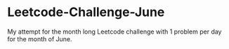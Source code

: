 # Leetcode-Challenge-June
My attempt for the month long Leetcode challenge with 1 problem per day for the month of June.
